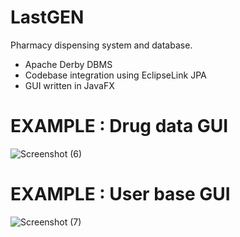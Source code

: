# LastGEN

Pharmacy dispensing system and database.
- Apache Derby DBMS
- Codebase integration using EclipseLink JPA
- GUI written in JavaFX

# EXAMPLE : Drug data GUI
![Screenshot (6)](https://user-images.githubusercontent.com/35279699/90968053-d9e64780-e49c-11ea-92ad-857ad3515c6f.png)

# EXAMPLE : User base GUI
![Screenshot (7)](https://user-images.githubusercontent.com/35279699/90968077-1dd94c80-e49d-11ea-80f1-0f7521c583d5.png)
